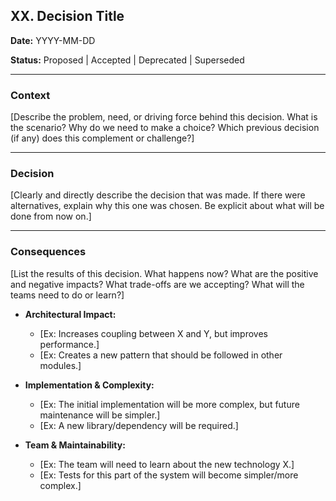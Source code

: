 ## XX. Decision Title

**Date:** YYYY-MM-DD

**Status:** Proposed | Accepted | Deprecated | Superseded

---

### **Context**

[Describe the problem, need, or driving force behind this decision. What is the scenario? Why do we need to make a choice? Which previous decision (if any) does this complement or challenge?]

---

### **Decision**

[Clearly and directly describe the decision that was made. If there were alternatives, explain why this one was chosen. Be explicit about what will be done from now on.]

---

### **Consequences**

[List the results of this decision. What happens now? What are the positive and negative impacts? What trade-offs are we accepting? What will the teams need to do or learn?]

* **Architectural Impact:**
    * [Ex: Increases coupling between X and Y, but improves performance.]
    * [Ex: Creates a new pattern that should be followed in other modules.]

* **Implementation & Complexity:**
    * [Ex: The initial implementation will be more complex, but future maintenance will be simpler.]
    * [Ex: A new library/dependency will be required.]

* **Team & Maintainability:**
    * [Ex: The team will need to learn about the new technology X.]
    * [Ex: Tests for this part of the system will become simpler/more complex.]